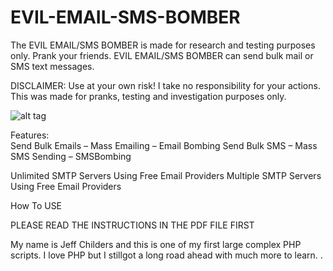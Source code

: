 # EVIL-EMAIL-SMS-BOMBER
The EVIL EMAIL/SMS BOMBER is made for research and testing purposes only.  Prank your friends.  EVIL EMAIL/SMS BOMBER can send bulk mail or SMS text messages.
 
 DISCLAIMER:  Use at your own risk!  I take no responsibility for your actions.  This was made for pranks, testing and investigation purposes only.
 
 
![alt tag](https://github.com/SEODEMON/EVIL-EMAIL-SMS-BOMBER/blob/master/images/SCREEN_SHOT.jpg)

Features:  
Send Bulk Emails – Mass Emailing – Email Bombing
Send Bulk SMS – Mass SMS Sending – SMSBombing

Unlimited SMTP Servers Using Free Email Providers
Multiple SMTP Servers Using Free Email Providers

How To USE 

PLEASE READ THE INSTRUCTIONS IN THE PDF FILE FIRST

 My name is Jeff Childers and this is one of my first large complex PHP scripts.  I love PHP but I stillgot a long road ahead with much more to learn. .
  
